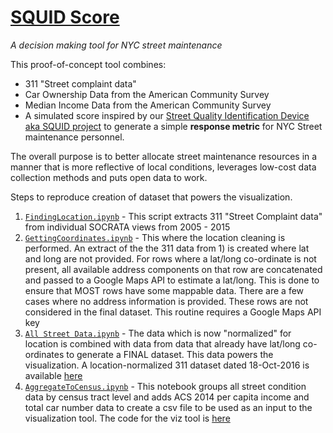 # [SQUID Score](https://nk1877.github.io/StreetCondition/#)
*A decision making tool for NYC street maintenance*

This proof-of-concept tool combines:

- 311 "Street complaint data"
- Car Ownership Data from the American Community Survey
- Median Income Data from the American Community Survey
- A simulated score inspired by our [Street Quality Identification Device aka SQUID project](hackster.io/argo/squid-street-quality-identification-device-a43367) to generate a simple  **response metric** for NYC Street maintenance personnel. 

The overall purpose is to better allocate street maintenance resources in a manner that is more reflective of local conditions,  leverages low-cost data collection methods and puts open data to work.

Steps to reproduce creation of dataset that powers the visualization.

 1. [`FindingLocation.ipynb`](https://github.com/vr00n/StreetCondition/blob/master/FindingLocation_Step1.ipynb) - This script extracts 311 "Street Complaint data" from individual SOCRATA views from 2005 - 2015
 2. [`GettingCoordinates.ipynb`](https://github.com/vr00n/StreetCondition/blob/master/GettingCoordinates_Step2.ipynb) - This where the location cleaning is performed.  An extract of the the 311 data from 1) is created where lat and long are not provided.  For rows where a lat/long co-ordinate is not present, all available address components on that row are concatenated and passed to a Google Maps API to estimate a lat/long. This is done to ensure that MOST rows have some mappable data. There are a few cases where no address information is provided. These rows are not considered in the final dataset. This routine requires a Google Maps API key 
 3. [`All Street Data.ipynb`](https://github.com/vr00n/StreetCondition/blob/master/All%20Street%20Data_Step3.ipynb) -  The data which is now "normalized" for location is combined with data from data that already have lat/long co-ordinates to generate a FINAL dataset. This data powers the visualization. A location-normalized 311 dataset dated 18-Oct-2016 is available [here](https://drive.google.com/a/nyu.edu/file/d/0B3YXRPeRJxQFanFtTlA4QlhVaEU/view?usp=sharing)
 4. [`AggregateToCensus.ipynb`](https://github.com/vr00n/StreetCondition/blob/master/AggregateToCensus.ipynb) - This notebook groups all street condition data by census tract level and adds ACS 2014 per capita income and total car number data to create a csv file to be used as an input to the visualization tool.
The code for the viz tool is [here](https://github.com/nk1877/StreetCondition/tree/gh-pages) 
